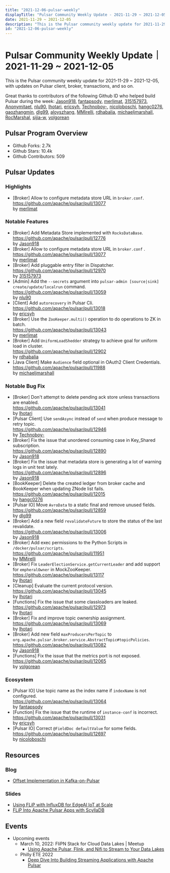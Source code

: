 ```yaml
---
title: "2021-12-06-pulsar-weekly"
displayTitle: "Pulsar Community Weekly Update - 2021-11-29 ~ 2021-12-05"
date: 2021-11-29 ~ 2021-12-05
description: "This is the Pulsar community weekly update for 2021-11-29 ~ 2021-12-05, with updates on Pulsar client, broker, transactions, and so on."
id: "2021-12-06-pulsar-weekly"
---
```


# Pulsar Community Weekly Update｜ 2021-11-29 ~ 2021-12-05

This is the Pulsar community weekly update for 2021-11-29 ~ 2021-12-05, with updates on Pulsar client, broker, transactions, and so on.

Great thanks to contributors of the following Github ID who helped build Pulsar during the week: 
[Jason918](https://github.com/Jason918), [fantapsody](https://github.com/fantapsody), [merlimat](https://github.com/merlimat), [315157973](https://github.com/315157973), [Anonymitaet](https://github.com/Anonymitaet), [nlu90](https://github.com/nlu90), [lhotari](https://github.com/lhotari), [ericsyh](https://github.com/ericsyh), [Technoboy-](https://github.com/Technoboy-), [nicoloboschi](https://github.com/nicoloboschi), [hangc0276](https://github.com/hangc0276), [gaozhangmin](https://github.com/gaozhangmin), [dlg99](https://github.com/dlg99), [aloyszhang](https://github.com/aloyszhang), [MMirelli](https://github.com/MMirelli), [rdhabalia](https://github.com/rdhabalia), [michaeljmarshall](https://github.com/michaeljmarshall), [RocMarshal](https://github.com/RocMarshal), [sijia-w](https://github.com/sijia-w), [volgorean](https://github.com/volgorean)

## Pulsar Program Overview
- Github Forks: 2.7k
- Github Stars: 10.4k
- Github Contributors: 509

## Pulsar Updates
### Highlights
- [Broker]  Allow to configure metadata store URL in `broker.conf`.
 <br>https://github.com/apache/pulsar/pull/13077 
 <br>by [merlimat](https://github.com/merlimat)

### Notable Features
- [Broker] Add Metadata Store implemented with `RocksDataBase`.
 <br>https://github.com/apache/pulsar/pull/12776 
 <br>by [Jason918](https://github.com/Jason918)
- [Broker]  Allow to configure metadata store URL in `broker.conf` .
 <br>https://github.com/apache/pulsar/pull/13077 
 <br>by [merlimat](https://github.com/merlimat)
- [Broker] Add pluggable entry filter in Dispatcher. 
 <br>https://github.com/apache/pulsar/pull/12970 
 <br>by [315157973](https://github.com/315157973)
- [Admin] Add the `--secrets` argument into `pulsar-admin [source|sink] create/update/localrun` command.
 <br>https://github.com/apache/pulsar/pull/13059 
 <br>by [nlu90](https://github.com/nlu90)
- [Client] Add `autorecovery` in Pulsar Cli. 
 <br>https://github.com/apache/pulsar/pull/13018 
 <br>by [ericsyh](https://github.com/ericsyh)
- [Broker] Use the `ZooKeeper.multi()` operation to do operations to ZK in batch.
 <br>https://github.com/apache/pulsar/pull/13043 
 <br>by [merlimat](https://github.com/merlimat)
- [Broker] Add `UniformLoadShedder` strategy to achieve goal for uniform load in cluster.
 <br>https://github.com/apache/pulsar/pull/12902 
 <br>by [rdhabalia](https://github.com/rdhabalia)
- [Java Client] Make `Audience` field optional in OAuth2 Client Credentials. 
 <br>https://github.com/apache/pulsar/pull/11988 
 <br>by [michaeljmarshall](https://github.com/michaeljmarshall)

### Notable Bug Fix
- [Broker] Don't attempt to delete pending ack store unless transactions are enabled. 
 <br>https://github.com/apache/pulsar/pull/13041 
 <br>by [lhotari](https://github.com/lhotari)
- [Pulsar Client] Use `sendAsync` instead of `send` when produce message to retry topic. 
 <br>https://github.com/apache/pulsar/pull/12946 
 <br>by [Technoboy-](https://github.com/Technoboy-)
- [Broker] Fix the issue that unordered consuming case in Key_Shared subscription. 
 <br>https://github.com/apache/pulsar/pull/12890 
 <br>by [Jason918](https://github.com/Jason918)
- [Broker] Fix the issue that metadata store is generating a lot of warning logs in unit test lately. 
 <br>https://github.com/apache/pulsar/pull/12896 
 <br>by [Jason918](https://github.com/Jason918)
- [BookKeeper] Delete the created ledger from broker cache and BookKeeper when updating ZNode list fails.
 <br>https://github.com/apache/pulsar/pull/12015 
 <br>by [hangc0276](https://github.com/hangc0276)
- [Pulsar IO] Move `AvroData` to a static final and remove unused fields.
 <br>https://github.com/apache/pulsar/pull/12859 
 <br>by [dlg99](https://github.com/dlg99)
- [Broker] Add a new field `revalidateFuture` to store the status of the last revalidate.
 <br>https://github.com/apache/pulsar/pull/13006 
 <br>by [Jason918](https://github.com/Jason918)
- [Broker] Add exec permissions to the Python Scripts in `/docker/pulsar/scripts`.
 <br>https://github.com/apache/pulsar/pull/11951 
 <br>by [MMirelli](https://github.com/MMirelli)
- [Broker] Fix `LeaderElectionService.getCurrentLeader` and add support for `empheralOwner` in MockZooKeeper.
 <br>https://github.com/apache/pulsar/pull/13117 
 <br>by [lhotari](https://github.com/lhotari)
- [Cleanup] Evaluate the current protocol version.
 <br>https://github.com/apache/pulsar/pull/13045 
 <br>by [lhotari](https://github.com/lhotari)
- [Functions] Fix the issue that some classloaders are leaked.
 <br>https://github.com/apache/pulsar/pull/12973 
 <br>by [lhotari](https://github.com/lhotari)
- [Broker] Fix and improve topic ownership assignment. 
 <br>https://github.com/apache/pulsar/pull/13069 
 <br>by [lhotari](https://github.com/lhotari)
- [Broker] Add new field `maxProducersPerTopic` to `org.apache.pulsar.broker.service.AbstractTopic#topicPolicies`.
 <br>https://github.com/apache/pulsar/pull/13082 
 <br>by [Jason918](https://github.com/Jason918)
- [Functions]  Fix the issue that the metrics port is not exposed.
 <br>https://github.com/apache/pulsar/pull/12065 
 <br>by [volgorean](https://github.com/volgorean)

### Ecosystem
- [Pulsar IO] Use topic name as the index name if `indexName` is not configured.
 <br>https://github.com/apache/pulsar/pull/13064 
 <br>by [fantapsody](https://github.com/fantapsody)
- [Function] Fix the issue that the runtime of `instance-conf` is incorrect. 
 <br>https://github.com/apache/pulsar/pull/13031 
 <br>by [ericsyh](https://github.com/ericsyh)
- [Pulsar IO] Correct `@FieldDoc defaultValue` for some fields. 
 <br>https://github.com/apache/pulsar/pull/12697 
 <br>by [nicoloboschi](https://github.com/nicoloboschi)

## Resources 
### Blog
- [Offset Implementation in Kafka-on-Pulsar](https://streamnative.io/blog/engineering/2021-12-01-offset-implementation-in-kafka-on-pulsar/)

### Slides
- [Using FLiP with InfluxDB for EdgeAI IoT at Scale](https://www.slideshare.net/bunkertor/using-flip-with-influxdb-for-edgeai-iot-at-scale-2022)
- [FLiP Into Apache Pulsar Apps with ScyllaDB](https://www.slideshare.net/bunkertor/streamnative-flip-into-scylladb-scylla-summit-2022)

## Events
- Upcoming events
    - March 10, 2022: FliPN Stack for Cloud Data Lakes | Meetup
        - [Using Apache Pulsar, Flink, and Nifi to Stream to Your Data Lakes](https://streamnative.io/en/event/meetup-flipn-stack-for-cloud-data-lakes/)
    - Philly ETE 2022
        - [Deep Dive Into Building Streaming Applications with Apache Pulsar](https://2022.phillyemergingtech.com/talks/deep-dive-into-building-streaming-applications-with-apache-pulsar/)
